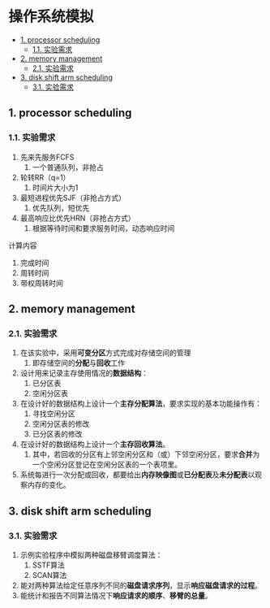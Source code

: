 # 操作系统模拟

- [1. processor scheduling](#1-processor-scheduling)
  - [1.1. 实验需求](#11-实验需求)
- [2. memory management](#2-memory-management)
  - [2.1. 实验需求](#21-实验需求)
- [3. disk shift arm scheduling](#3-disk-shift-arm-scheduling)
  - [3.1. 实验需求](#31-实验需求)

## 1. processor scheduling

### 1.1. 实验需求

1. 先来先服务FCFS
   1. 一个普通队列，非抢占
2. 轮转RR（q=1）
   1. 时间片大小为1
3. 最短进程优先SJF（非抢占方式）
   1. 优先队列，短优先
4. 最高响应比优先HRN（非抢占方式）
   1. 根据等待时间和要求服务时间，动态响应时间

计算内容

1. 完成时间
2. 周转时间
3. 带权周转时间

## 2. memory management

### 2.1. 实验需求

1. 在该实验中，采用**可变分区**方式完成对存储空间的管理
   1. 即存储空间的**分配**与**回收**工作
2. 设计用来记录主存使用情况的**数据结构**：
   1. 已分区表
   2. 空闲分区表
3. 在设计好的数据结构上设计一个**主存分配算法**，要求实现的基本功能操作有：
   1. 寻找空闲分区
   2. 空闲分区表的修改
   3. 已分区表的修改
4. 在设计好的数据结构上设计一个**主存回收算法**。
   1. 其中，若回收的分区有上邻空闲分区和（或）下邻空闲分区，要求**合并**为一个空闲分区登记在空闲分区表的一个表项里。
5. 系统每进行一次分配或回收，都要给出**内存映像图**或**已分配表**及**未分配表**以观察内存的变化。

## 3. disk shift arm scheduling

### 3.1. 实验需求

1. 示例实验程序中模拟两种磁盘移臂调度算法：
   1. SSTF算法
   2. SCAN算法
2. 能对两种算法给定任意序列不同的**磁盘请求序列**，显示**响应磁盘请求的过程**。
3. 能统计和报告不同算法情况下**响应请求的顺序**、**移臂的总量**。
